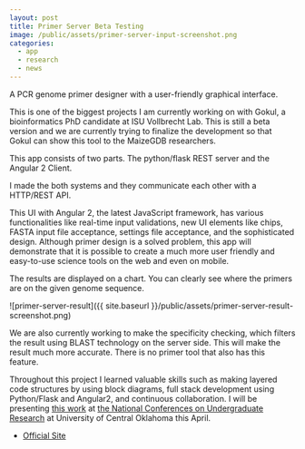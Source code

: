 ```yaml
---
layout: post
title: Primer Server Beta Testing
image: /public/assets/primer-server-input-screenshot.png
categories:
  - app
  - research
  - news
---
```


A PCR genome primer designer with a user-friendly graphical interface.

This is one of the biggest projects I am currently working on with Gokul, a bioinformatics PhD candidate at ISU Vollbrecht Lab. This is still a beta version and we are currently trying to finalize the development so that Gokul can show this tool to the MaizeGDB researchers.

This app consists of two parts. The python/flask REST server and the Angular 2 Client.

I made the both systems and they communicate each other with a HTTP/REST API.

This UI with Angular 2, the latest JavaScript framework, has various functionalities like real-time input validations, new UI elements like chips, FASTA input file acceptance, settings file acceptance, and the sophisticated design. 
Although primer design is a solved problem, this app will demonstrate that it is possible to create a much more user friendly and easy-to-use science tools on the web and even on mobile.

The results are displayed on a chart. You can clearly see where the primers are on the given genome sequence.

![primer-server-result]({{ site.baseurl }}/public/assets/primer-server-result-screenshot.png)

We are also currently working to make the specificity checking, which filters the result using BLAST technology on the server side. This will make the result much more accurate. There is no primer tool that also has this feature. 

Throughout this project I learned valuable skills such as making layered code structures by using block diagrams, full stack development using Python/Flask and Angular2, and continuous collaboration. I will be presenting <a href="https://ncurdb.cur.org/ncur2018/search/Display_NCUR.aspx?id=107828" target="_blank">this work</a> at <a href="https://www.cur.org/conferences_and_events/student_events/ncur/" target="_blank">the National Conferences on Undergraduate Research</a> at University of Central Oklahoma this April.

- <a href="https://vollbrechtlab.gdcb.iastate.edu/tools/primer-server/" target="_blank">Official Site</a>
